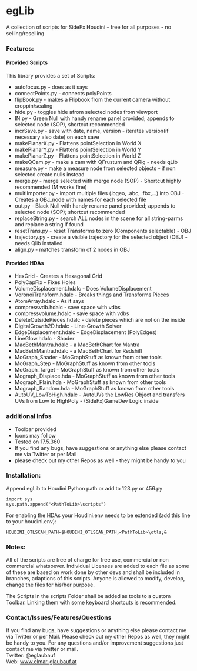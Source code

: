 # egLib

A collection of scripts for SideFx Houdini - free for all purposes - no selling/reselling

### Features:

#### Provided Scripts
This library provides a set of Scripts:

- autofocus.py - does as it says
- connectPoints.py - connects polyPoints
- flipBook.py - makes a Flipbook from the current camera without croppin/scaling
- hide.py - toggles hide afrom selected nodes from viewport
- IN.py - Green Null with handy rename panel provided; appends to selected node (SOP), shortcut recommended
- incrSave.py - save with date, name, version - iterates version(if necessary also date) on each save
- makePlanarX.py - Flattens pointSelection in World X
- makePlanarY.py - Flattens pointSelection in World Y
- makePlanarZ.py - Flattens pointSelection in World Z
- makeQCam.py   - make a cam with QFrustum and QRig - needs qLib
- measure.py - make a measure node from selected objects - if non selected create nulls instead
- merge.py - merge selected with merge node (SOP) - Shortcut highly recommended (M works fine)
- multiImporter.py - import multiple files (.bgeo, .abc, .fbx,...) into OBJ - Creates a OBJ_node with names for each selected file
- out.py - Black Null with handy rename panel provided; appends to selected node (SOP); shortcut recommended
- replaceString.py - search ALL nodes in the scene for all string-parms and replace a string if found
- resetTrans.py - reset Transforms to zero (Components selectable) - OBJ
- trajectory.py - create a visible trajectory for the selected object (OBJ) - needs Qlib installed
- align.py  - matches transform of 2 nodes in OBJ

#### Provided HDAs

- HexGrid - Creates a Hexagonal Grid
- PolyCapFix - Fixes Holes
- VolumeDisplacement.hdalc - Does VolumeDisplacement
- VoronoiTransform.hdalc - Breaks things and Transforms Pieces
- AtomArray.hdalc - As it says
- compressvdb.hdalc - save space with vdbs
- compressvolume.hdalc - save space with vdbs
- DeleteOutsidePieces.hdalc - delete pieces which are not on the inside
- DigitalGrowth2D.hdalc - Line-Growth Solver
- EdgeDisplacement.hdalc - EdgeDisplacement (PolyEdges)
- LineGlow.hdalc - Shader
- MacBethMantra.hdalc - a MacBethChart for Mantra
- MacBethMantra.hdalc - a MacBethChart for Redshift
- MoGraph_Shader - MoGraphStuff as known from other tools
- MoGraph_Step - MoGraphStuff as known from other tools
- MoGraph_Target - MoGraphStuff as known from other tools
- Mograph_Displace.hda - MoGraphStuff as known from other tools
- Mograph_Plain.hda - MoGraphStuff as known from other tools
- Mograph_Random.hda - MoGraphStuff as known from other tools
- AutoUV_LowToHigh.hdalc -  AutoUVs the LowRes Object and transfers UVs from Low to HighPoly - (SideFx)GameDev Logic inside


### additional Infos

- Toolbar provided 
- Icons may follow
- Tested on 17.5.360 
- If you find any bugs, have suggestions or anything else please contact me via Twitter or per Mail
- please check out my other Repos as well - they might be handy to you


### Installation:

Append egLib to Houdini Python path or add to 123.py or 456.py

```
import sys
sys.path.append("<PathToLib>\scripts")
```

For enabling the HDAs your Houdini.env needs to be extended (add this line to your houdini.env):

```
HOUDINI_OTLSCAN_PATH=$HOUDINI_OTLSCAN_PATH;<PathToLib>\otls;&
```

### Notes:

All of the scripts are free of charge for free use, commercial or non commercial whatsoever.  Individual Licenses are added to each file as some of these are based on work done by other devs and shall be included in branches, adaptions of this scripts. Anyone is allowed to modify, develop, change the files for his/her purpose.

The Scripts in the scripts Folder shall be added as tools to a custom Toolbar. Linking them with some keyboard shortcuts is recommended.


### Contact/Issues/Features/Questions

If you find any bugs, have suggestions or anything else please contact me via Twitter or per Mail. Please check out my other Repos as well, they might be handy to you. For any questions and/or improvement suggestions just contact me via twitter or mail.<br>
Twitter: @eglaubauf <br>
Web: www.elmar-glaubauf.at

